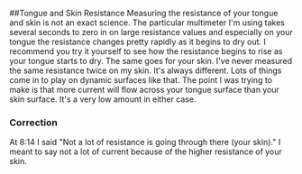 ##Tongue and Skin Resistance
Measuring the resistance of your tongue and skin is not an exact science.  The particular multimeter I'm using takes several seconds to zero in on large resistance values and especially on your tongue the resistance changes pretty rapidly as it begins to dry out.  I recommend you try it yourself to see how the resistance begins to rise as your tongue starts to dry.  The same goes for your skin.  I've never measured the same resistance twice on my skin.  It's always different.  Lots of things come in to play on dynamic surfaces like that.  The point I was trying to make is that more current will flow across your tongue surface than your skin surface.  It's a very low amount in either case.

### Correction
At 8:14 I said "Not a lot of resistance is going through there (your skin)."  I meant to say not a lot of current because of the higher resistance of your skin.